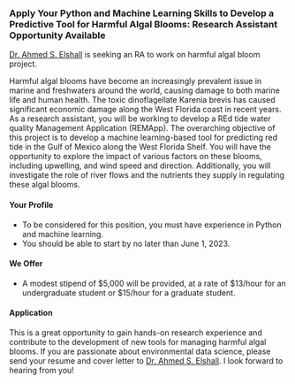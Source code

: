### Apply Your Python and Machine Learning Skills to Develop a Predictive Tool for Harmful Algal Blooms: Research Assistant Opportunity Available

[Dr. Ahmed S. Elshall](https://orcid.org/0000-0001-8200-5064) is seeking an RA to work on harmful algal bloom project. 

Harmful algal blooms have become an increasingly prevalent issue in marine and freshwaters around the world, causing damage to both marine life and human health. The toxic dinoflagellate Karenia brevis has caused significant economic damage along the West Florida coast in recent years. As a research assistant, you will be working to develop a REd tide water quality Management Application (REMApp). The overarching objective of this project is to develop a machine learning-based tool for predicting red tide in the Gulf of Mexico along the West Florida Shelf. You will  have the opportunity to explore the impact of various factors on these blooms, including upwelling, and wind speed and direction. Additionally, you will investigate the role of river flows and the nutrients they supply in regulating these algal blooms. 

#### Your Profile 
- To be considered for this position, you must have experience in Python and machine learning.
-	You should be able to start by no later than June 1, 2023.

#### We Offer
- A modest stipend of $5,000 will be provided, at a rate of $13/hour for an undergraduate student or $15/hour for a graduate student. 

#### Application
This is a great opportunity to gain hands-on research experience and contribute to the development of new tools for managing harmful algal blooms. If you are passionate about environmental data science, please send your resume and cover letter to [Dr. Ahmed S. Elshall](mailto:aelshall@fgcu.edu). I look forward to hearing from you!
